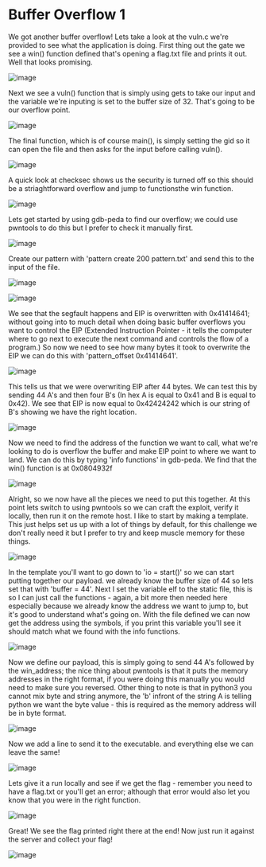 # Buffer Overflow 1

We got another buffer overflow! Lets take a look at the vuln.c we're provided to see what the application is doing. First thing out the gate we see a win() function defined that's opening a flag.txt file and prints it out. Well that looks promising.

![image](https://user-images.githubusercontent.com/6153549/162099508-8826a1ed-3e33-4fe0-9ac3-44a78ab64b9f.png)

Next we see a vuln() function that is simply using gets to take our input and the variable we're inputing is set to the buffer size of 32. That's going to be our overflow point.

![image](https://user-images.githubusercontent.com/6153549/162099555-4709561f-4b2c-43dc-ad0b-02a30345a479.png)

The final function, which is of course main(), is simply setting the gid so it can open the file and then asks for the input before calling vuln().

![image](https://user-images.githubusercontent.com/6153549/162099609-3a741f1f-a319-410d-8b5f-76f0f92155eb.png)

A quick look at checksec shows us the security is turned off so this should be a striaghtforward overflow and jump to functionsthe win function.

![image](https://user-images.githubusercontent.com/6153549/162099696-e4c9ce76-91ee-43a4-ade3-bb7bd527c58c.png)

Lets get started by using gdb-peda to find our overflow; we could use pwntools to do this but I prefer to check it manually first.

![image](https://user-images.githubusercontent.com/6153549/162099797-e36945ae-66a8-4592-8eff-ddfb77f1394a.png)

Create our pattern with 'pattern create 200 pattern.txt' and send this to the input of the file.

![image](https://user-images.githubusercontent.com/6153549/162100003-3c29f720-39f4-4bab-9ebb-cdefa87055d2.png)

![image](https://user-images.githubusercontent.com/6153549/162100047-7e9c0b9e-5ed3-461a-9019-89d5be66038e.png)

We see that the segfault happens and EIP is overwritten with 0x41414641; without going into to much detail when doing basic buffer overflows you want to control the EIP (Extended Instruction Pointer - it tells the computer where to go next to execute the next command and controls the flow of a program.) So now we need to see how many bytes it took to overwrite the EIP we can do this with 'pattern_offset 0x41414641'.

![image](https://user-images.githubusercontent.com/6153549/162100086-10196cd1-475a-437d-8909-8aa84e8e87a0.png)

This tells us that we were overwriting EIP after 44 bytes. We can test this by sending 44 A's and then four B's (In hex A is equal to 0x41 and B is equal to 0x42). We see that EIP is now equal to 0x42424242 which is our string of B's showing we have the right location.

![image](https://user-images.githubusercontent.com/6153549/162100253-86ff5937-9354-447f-a2dc-253a0d89e528.png)

Now we need to find the address of the function we want to call, what we're looking to do is overflow the buffer and make EIP point to where we want to land. We can do this by typing 'info functions' in gdb-peda. We find that the win() function is at 0x0804932f

![image](https://user-images.githubusercontent.com/6153549/162100341-fcacfb47-5b0c-4ffd-8f27-4d99159615b9.png)

Alright, so we now have all the pieces we need to put this together. At this point lets switch to using pwntools so we can craft the exploit, verify it locally, then run it on the remote host. I like to start by making a template. This just helps set us up with a lot of things by default, for this challenge we don't really need it but I prefer to try and keep muscle memory for these things.

![image](https://user-images.githubusercontent.com/6153549/162100474-f52f4ab0-c42c-4922-9040-bff864fbba94.png)

In the template you'll want to go down to 'io = start()' so we can start putting together our payload. we already know the buffer size of 44 so lets set that with 'buffer = 44'. Next I set the variable elf to the static file, this is so I can just call the functions - again, a bit more then needed here especially because we already know the address we want to jump to, but it's good to understand what's going on. With the file defined we can now get the address using the symbols, if you print this variable you'll see it should match what we found with the info functions.

![image](https://user-images.githubusercontent.com/6153549/162100561-37d120af-2672-4a5a-b114-cf168b936194.png)

Now we define our payload, this is simply going to send 44 A's followed by the win_address; the nice thing about pwntools is that it puts the memory addresses in the right format, if you were doing this manually you would need to make sure you reversed. Other thing to note is that in python3 you cannot mix byte and string anymore, the 'b' infront of the string A is telling python we want the byte value - this is required as the memory address will be in byte format.

![image](https://user-images.githubusercontent.com/6153549/162100602-c3e8334f-cecb-4e80-ae40-7c26a0ae3219.png)

Now we add a line to send it to the executable. and everything else we can leave the same!

![image](https://user-images.githubusercontent.com/6153549/162100761-95b041b2-396d-4872-a34e-1904b0d9123a.png)

Lets give it a run locally and see if we get the flag - remember you need to have a flag.txt or you'll get an error; although that error would also let you know that you were in the right function.

![image](https://user-images.githubusercontent.com/6153549/162100859-71dc57c7-7a1a-4f52-a76d-887d1d2b9498.png)

Great! We see the flag printed right there at the end! Now just run it against the server and collect your flag!

![image](https://user-images.githubusercontent.com/6153549/162100958-1f8443cb-1c93-4c61-8af7-3da9c4a064e7.png)

